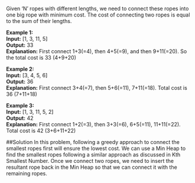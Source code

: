 Given ‘N’ ropes with different lengths, we need to connect these ropes into one big rope with minimum cost.
The cost of connecting two ropes is equal to the sum of their lengths.

**Example 1:**  
**Input:** [1, 3, 11, 5]  
**Output:** 33  
**Explanation:** First connect 1+3(=4), then 4+5(=9), and then 9+11(=20). So the total cost is 33 (4+9+20)

**Example 2:**  
**Input:** [3, 4, 5, 6]  
**Output:** 36  
**Explanation:** First connect 3+4(=7), then 5+6(=11), 7+11(=18). Total cost is 36 (7+11+18)

**Example 3:**  
**Input:** [1, 3, 11, 5, 2]  
**Output:** 42  
**Explanation:** First connect 1+2(=3), then 3+3(=6), 6+5(=11), 11+11(=22). Total cost is 42 (3+6+11+22)

##Solution
In this problem, following a greedy approach to connect the smallest ropes first will ensure the lowest cost. We can use
a Min Heap to find the smallest ropes following a similar approach as discussed in Kth Smallest Number. Once we connect
two ropes, we need to insert the resultant rope back in the Min Heap so that we can connect it with the remaining ropes.